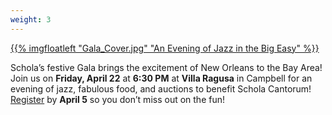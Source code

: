 ```yaml
---
weight: 3
---
```


[{{% imgfloatleft "Gala_Cover.jpg" "An Evening of Jazz in the Big Easy" %}}](https://scholacantorum.org/gala)

Schola&rsquo;s festive Gala brings the excitement of New Orleans to the Bay Area! Join us on **Friday, April 22**
at **6:30 PM** at **Villa Ragusa** in Campbell for an evening of jazz, fabulous food, and auctions to benefit
Schola Cantorum! [Register](https://scholacantorum.org/gala) by **April 5** so you don&rsquo;t miss out on the fun!

